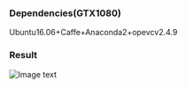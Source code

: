 ### Dependencies(GTX1080)

Ubuntu16.06+Caffe+Anaconda2+opevcv2.4.9

### Result

![Image text](https://github.com/lhzhong/kth_action_recognition/blob/master/resut/KTH(AlexNet).png)
